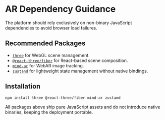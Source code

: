 # AR Dependency Guidance

The platform should rely exclusively on non-binary JavaScript dependencies to avoid browser load failures.

## Recommended Packages
- [`three`](https://www.npmjs.com/package/three) for WebGL scene management.
- [`@react-three/fiber`](https://www.npmjs.com/package/@react-three/fiber) for React-based scene composition.
- [`mind-ar`](https://www.npmjs.com/package/mind-ar) for WebAR image tracking.
- [`zustand`](https://www.npmjs.com/package/zustand) for lightweight state management without native bindings.

## Installation
```bash
npm install three @react-three/fiber mind-ar zustand
```

All packages above ship pure JavaScript assets and do not introduce native binaries, keeping the deployment portable.
